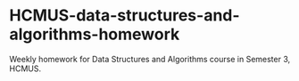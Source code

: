 # HCMUS-data-structures-and-algorithms-homework
Weekly homework for Data Structures and Algorithms course in Semester 3, HCMUS.
